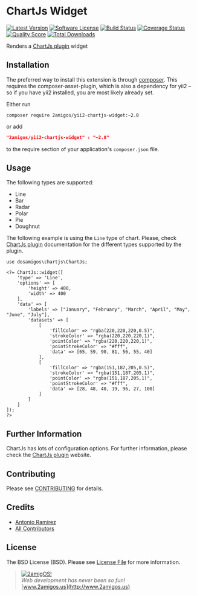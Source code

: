 ChartJs Widget
==============

[![Latest Version](https://img.shields.io/github/tag/2amigos/yii2-chartjs-widget.svg?style=flat-square&label=release)](https://github.com/2amigos/yii2-chartjs-widget/tags)
[![Software License](https://img.shields.io/badge/license-BSD-brightgreen.svg?style=flat-square)](LICENSE.md)
[![Build Status](https://img.shields.io/travis/2amigos/yii2-chartjs-widget/master.svg?style=flat-square)](https://travis-ci.org/2amigos/yii2-chartjs-widget)
[![Coverage Status](https://img.shields.io/scrutinizer/coverage/g/2amigos/yii2-chartjs-widget.svg?style=flat-square)](https://scrutinizer-ci.com/g/2amigos/yii2-chartjs-widget/code-structure)
[![Quality Score](https://img.shields.io/scrutinizer/g/2amigos/yii2-chartjs-widget.svg?style=flat-square)](https://scrutinizer-ci.com/g/2amigos/yii2-chartjs-widget)
[![Total Downloads](https://img.shields.io/packagist/dt/2amigos/yii2-chartjs-widget.svg?style=flat-square)](https://packagist.org/packages/2amigos/yii2-chartjs-widget)

Renders a [ChartJs plugin](http://www.chartjs.org/docs/) widget

Installation
------------
The preferred way to install this extension is through [composer](http://getcomposer.org/download/). This requires the 
composer-asset-plugin, which is also a dependency for yii2 – so if you have yii2 installed, you are most likely already 
set.


Either run

```
composer require 2amigos/yii2-chartjs-widget:~2.0
```
or add

```json
"2amigos/yii2-chartjs-widget" : "~2.0"
```

to the require section of your application's `composer.json` file.

Usage
-----
The following types are supported: 

- Line 
- Bar 
- Radar 
- Polar 
- Pie 
- Doughnut

The following example is using the `Line` type of chart. Please, check [ChartJs plugin](http://www.chartjs.org/docs/) 
documentation for the different types supported by the plugin.

```
use dosamigos\chartjs\ChartJs;

<?= ChartJs::widget([
    'type' => 'Line',
    'options' => [
        'height' => 400,
        'width' => 400
    ],
    'data' => [
        'labels' => ["January", "February", "March", "April", "May", "June", "July"],
        'datasets' => [
            [
                'fillColor' => "rgba(220,220,220,0.5)",
                'strokeColor' => "rgba(220,220,220,1)",
                'pointColor' => "rgba(220,220,220,1)",
                'pointStrokeColor' => "#fff",
                'data' => [65, 59, 90, 81, 56, 55, 40]
            ],
            [
                'fillColor' => "rgba(151,187,205,0.5)",
                'strokeColor' => "rgba(151,187,205,1)",
                'pointColor' => "rgba(151,187,205,1)",
                'pointStrokeColor' => "#fff",
                'data' => [28, 48, 40, 19, 96, 27, 100]
            ]
        ]
    ]
]);
?>
```

Further Information
-------------------
ChartJs has lots of configuration options. For further information, please check the
[ChartJs plugin](http://www.chartjs.org/docs/) website.

Contributing
------------

Please see [CONTRIBUTING](CONTRIBUTING.md) for details.

Credits
-------

- [Antonio Ramirez](https://github.com/tonydspaniard)
- [All Contributors](../../contributors)

License
-------

The BSD License (BSD). Please see [License File](LICENSE.md) for more information.

> [![2amigOS!](http://www.gravatar.com/avatar/55363394d72945ff7ed312556ec041e0.png)](http://www.2amigos.us)  
<i>Web development has never been so fun!</i>  
[www.2amigos.us](http://www.2amigos.us)
